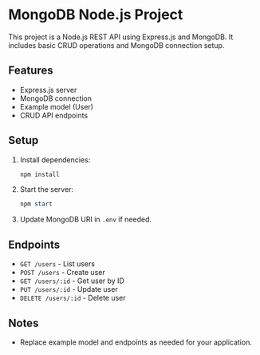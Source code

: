 # MongoDB Node.js Project

This project is a Node.js REST API using Express.js and MongoDB. It includes basic CRUD operations and MongoDB connection setup.

## Features
- Express.js server
- MongoDB connection
- Example model (User)
- CRUD API endpoints

## Setup
1. Install dependencies:
   ```powershell
   npm install
   ```
2. Start the server:
   ```powershell
   npm start
   ```
3. Update MongoDB URI in `.env` if needed.

## Endpoints
- `GET /users` - List users
- `POST /users` - Create user
- `GET /users/:id` - Get user by ID
- `PUT /users/:id` - Update user
- `DELETE /users/:id` - Delete user

## Notes
- Replace example model and endpoints as needed for your application.
